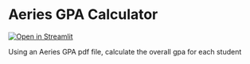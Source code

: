 # Aeries GPA Calculator
 [![Open in Streamlit](https://static.streamlit.io/badges/streamlit_badge_black_white.svg)](https://hannahawalsh-aries-gpa-calculator-aries-grade-app-ysr73a.streamlit.app/)

Using an Aeries GPA pdf file, calculate the overall gpa for each student
